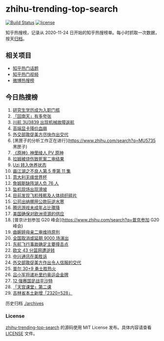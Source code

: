 # zhihu-trending-top-search

[![Build Status](https://github.com/justjavac/zhihu-trending-top-search/workflows/ci/badge.svg?branch=main)](https://github.com/justjavac/zhihu-trending-top-search/actions)
[![license](https://img.shields.io/github/license/justjavac/zhihu-trending-top-search)](https://github.com/justjavac/zhihu-trending-top-search/blob/main/LICENSE)

知乎热搜榜，记录从 2020-11-24 日开始的知乎热搜榜单。每小时抓取一次数据，按天[归档](./archives)。

## 相关项目

- [知乎热门话题](https://github.com/justjavac/zhihu-trending-hot-questions)
- [知乎热门视频](https://github.com/justjavac/zhihu-trending-hot-video)
- [微博热搜榜](https://github.com/justjavac/weibo-trending-hot-search)

## 今日热搜榜

<!-- BEGIN -->
<!-- 最后更新时间 Fri Mar 25 2022 20:13:45 GMT+0800 (China Standard Time) -->

1. [研究生学历成为入职门槛](https://www.zhihu.com/search?q=研究生学历)
1. [「回南天」有多夸张](https://www.zhihu.com/search?q=回南天)
1. [川航 3U3839 出现机械故障返航](https://www.zhihu.com/search?q=四川航空)
1. [高端显卡降价血崩](https://www.zhihu.com/search?q=显卡降价)
1. [外交部敦促美方尽快作出交代](https://www.zhihu.com/search?q=美方涉乌生物实验室)
1. [黑匣子的分析工作正在进行](https://www.zhihu.com/search?q=MU5735 黑匣子)
1. [《原神》神里绫人 PV 原神](https://www.zhihu.com/search?q=原神)
1. [拉姆被烧伤致死案二审结果](https://www.zhihu.com/search?q=拉姆被烧伤致死案)
1. [Uzi 转入休养状态](https://www.zhihu.com/search?q=uzi)
1. [画江湖之不良人第 5 季第 11 集](https://www.zhihu.com/search?q=画江湖之不良人)
1. [意大利无缘世界杯](https://www.zhihu.com/search?q=意大利无缘世界杯)
1. [詹姆斯缺阵湖人负 76 人](https://www.zhihu.com/search?q=湖人)
1. [坠机现场出现滑坡](https://www.zhihu.com/search?q=坠机现场山体滑坡)
1. [目前发现飞机残骸及人体组织碎片](https://www.zhihu.com/search?q=东航飞行事故进展)
1. [公司出纳挪用公款玩逆水寒](https://www.zhihu.com/search?q=逆水寒)
1. [腾讯游戏未成年占比骤降](https://www.zhihu.com/search?q=腾讯游戏)
1. [美国确保对欧洲资源的供应](https://www.zhihu.com/search?q=美国供应)
1. [普京计划参加 G20 峰会](https://www.zhihu.com/search?q=普京参加 G20 峰会)
1. [曲婉婷母亲二审维持原判](https://www.zhihu.com/search?q=曲婉婷)
1. [全国取消或延期 9000 场演出](https://www.zhihu.com/search?q=取消演出)
1. [东航飞行事故确定主要撞击点](https://www.zhihu.com/search?q=确定坠机事故主要撞击点)
1. [欧文 43 分篮网遭逆转](https://www.zhihu.com/search?q=篮网)
1. [中兴通讯在美胜诉](https://www.zhihu.com/search?q=中兴通讯)
1. [外交部敦促美方作出令人信服的交代](https://www.zhihu.com/search?q=外交部敦促美方)
1. [普尔 30+9 勇士胜热火](https://www.zhihu.com/search?q=勇士)
1. [吕小军将递补里约奥运会金牌](https://www.zhihu.com/search?q=吕小军递补金牌)
1. [12 强赛国足战平沙特](https://www.zhihu.com/search?q=国足)
1. [「天宫课堂」第二课](https://www.zhihu.com/search?q=天宫课堂)
1. [吉林省本土新增「2320+528」](https://www.zhihu.com/search?q=吉林疫情)

<!-- END -->

历史归档 [./archives](./archives)

### License

[zhihu-trending-top-search](https://github.com/justjavac/zhihu-trending-top-search)
的源码使用 MIT License 发布。具体内容请查看 [LICENSE](./LICENSE) 文件。
